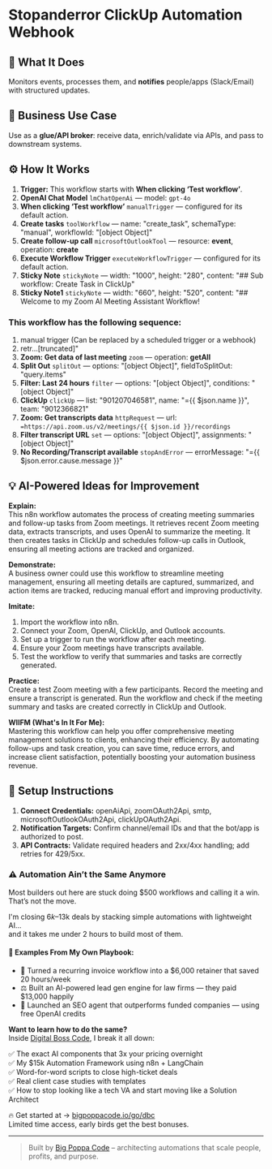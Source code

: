 # Stopanderror ClickUp Automation Webhook
## 🚀 What It Does
Monitors events, processes them, and **notifies** people/apps (Slack/Email) with structured updates.

## 💼 Business Use Case
Use as a **glue/API broker**: receive data, enrich/validate via APIs, and pass to downstream systems.

## ⚙️ How It Works
1. **Trigger:** This workflow starts with **When clicking ‘Test workflow’**.
2. **OpenAI Chat Model** `lmChatOpenAi` — model: `gpt-4o`
3. **When clicking ‘Test workflow’** `manualTrigger` — configured for its default action.
4. **Create tasks** `toolWorkflow` — name: "create_task", schemaType: "manual", workflowId: "[object Object]"
5. **Create follow-up call** `microsoftOutlookTool` — resource: **event**, operation: **create**
6. **Execute Workflow Trigger** `executeWorkflowTrigger` — configured for its default action.
7. **Sticky Note** `stickyNote` — width: "1000", height: "280", content: "## Sub workflow: Create Task in ClickUp"
8. **Sticky Note1** `stickyNote` — width: "660", height: "520", content: "## Welcome to my Zoom AI Meeting Assistant Workflow!

### This workflow has the following sequence:

1. manual trigger (Can be replaced by a scheduled trigger or a webhook)
2. retr…[truncated]"
9. **Zoom: Get data of last meeting** `zoom` — operation: **getAll**
10. **Split Out** `splitOut` — options: "[object Object]", fieldToSplitOut: "query.items"
11. **Filter: Last 24 hours** `filter` — options: "[object Object]", conditions: "[object Object]"
12. **ClickUp** `clickUp` — list: "901207046581", name: "={{ $json.name }}", team: "9012366821"
13. **Zoom: Get transcripts data** `httpRequest` — url: `=https://api.zoom.us/v2/meetings/{{ $json.id }}/recordings`
14. **Filter transcript URL** `set` — options: "[object Object]", assignments: "[object Object]"
15. **No Recording/Transcript available** `stopAndError` — errorMessage: "={{ $json.error.cause.message }}"

## 💡 AI-Powered Ideas for Improvement
**Explain:**  
This n8n workflow automates the process of creating meeting summaries and follow-up tasks from Zoom meetings. It retrieves recent Zoom meeting data, extracts transcripts, and uses OpenAI to summarize the meeting. It then creates tasks in ClickUp and schedules follow-up calls in Outlook, ensuring all meeting actions are tracked and organized.

**Demonstrate:**  
A business owner could use this workflow to streamline meeting management, ensuring all meeting details are captured, summarized, and action items are tracked, reducing manual effort and improving productivity.

**Imitate:**  
1. Import the workflow into n8n.
2. Connect your Zoom, OpenAI, ClickUp, and Outlook accounts.
3. Set up a trigger to run the workflow after each meeting.
4. Ensure your Zoom meetings have transcripts available.
5. Test the workflow to verify that summaries and tasks are correctly generated.

**Practice:**  
Create a test Zoom meeting with a few participants. Record the meeting and ensure a transcript is generated. Run the workflow and check if the meeting summary and tasks are created correctly in ClickUp and Outlook.

**WIIFM (What's In It For Me):**  
Mastering this workflow can help you offer comprehensive meeting management solutions to clients, enhancing their efficiency. By automating follow-ups and task creation, you can save time, reduce errors, and increase client satisfaction, potentially boosting your automation business revenue.

## 🔧 Setup Instructions
1. **Connect Credentials:** openAiApi, zoomOAuth2Api, smtp, microsoftOutlookOAuth2Api, clickUpOAuth2Api.
2. **Notification Targets:** Confirm channel/email IDs and that the bot/app is authorized to post.
3. **API Contracts:** Validate required headers and 2xx/4xx handling; add retries for 429/5xx.

### ⚠️ Automation Ain’t the Same Anymore

Most builders out here are stuck doing $500 workflows and calling it a win.  
That’s not the move.  

I'm closing $6k–$13k deals by stacking simple automations with lightweight AI...  
and it takes me under 2 hours to build most of them.

#### 🧠 Examples From My Own Playbook:
- 🔁 Turned a recurring invoice workflow into a $6,000 retainer that saved 20 hours/week  
- ⚖️ Built an AI-powered lead gen engine for law firms — they paid $13,000 happily  
- 🚀 Launched an SEO agent that outperforms funded companies — using free OpenAI credits  

**Want to learn how to do the same?**  
Inside [Digital Boss Code](https://bigpoppacode.io/go/dbc), I break it all down:

✅ The exact AI components that 3x your pricing overnight  
✅ My $15k Automation Framework using n8n + LangChain  
✅ Word-for-word scripts to close high-ticket deals  
✅ Real client case studies with templates  
✅ How to stop looking like a tech VA and start moving like a Solution Architect  

🔥 Get started at → [bigpoppacode.io/go/dbc](https://bigpoppacode.io/go/dbc)  
Limited time access, early birds get the best bonuses.

---
> Built by [Big Poppa Code](https://bigpoppacode.io) – architecting automations that scale people, profits, and purpose.
